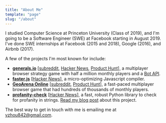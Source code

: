 ```yaml
---
title: "About Me"
template: "page"
slug: "/about"
---
```


I studied Computer Science at Princeton University (Class of 2019), and I'm going to be a Software Engineer (SWE) at Facebook starting in August 2019. I've done SWE internships at Facebook (2015 and 2018), Google (2016), and Airbnb (2017).

A few of the projects I'm most known for include:

- [**generals.io**](http://generals.io) [[subreddit](https://reddit.com/r/generalsio), [Hacker News](https://news.ycombinator.com/item?id=13145781), [Product Hunt](https://www.producthunt.com/posts/generals-io)], a multiplayer browser strategy game with half a million monthly players and a [Bot API](http://dev.generals.io).
- [**faster.js**](https://github.com/vzhou842/faster.js) [[Hacker News](https://news.ycombinator.com/item?id=16886494)], a micro-optimizing Javascript compiler.
- [**GeoArena Online**](https://geoarena.online) [[subreddit](https://reddit.com/r/geoarena), [Product Hunt](https://www.producthunt.com/posts/geoarena-online)], a fast-paced multiplayer browser game that had hundreds of thousands of monthly players.
- [**profanity-check**](https://github.com/vzhou842/profanity-check) [[Hacker News](https://news.ycombinator.com/item?id=18777950)], a fast, robust Python library to check for profanity in strings. [Read my blog post](/blog/better-profanity-detection-with-scikit-learn) about this project.

The best way to get in touch with me is emailing me at [vzhou842@gmail.com](mailto:vzhou842@gmail.com).
